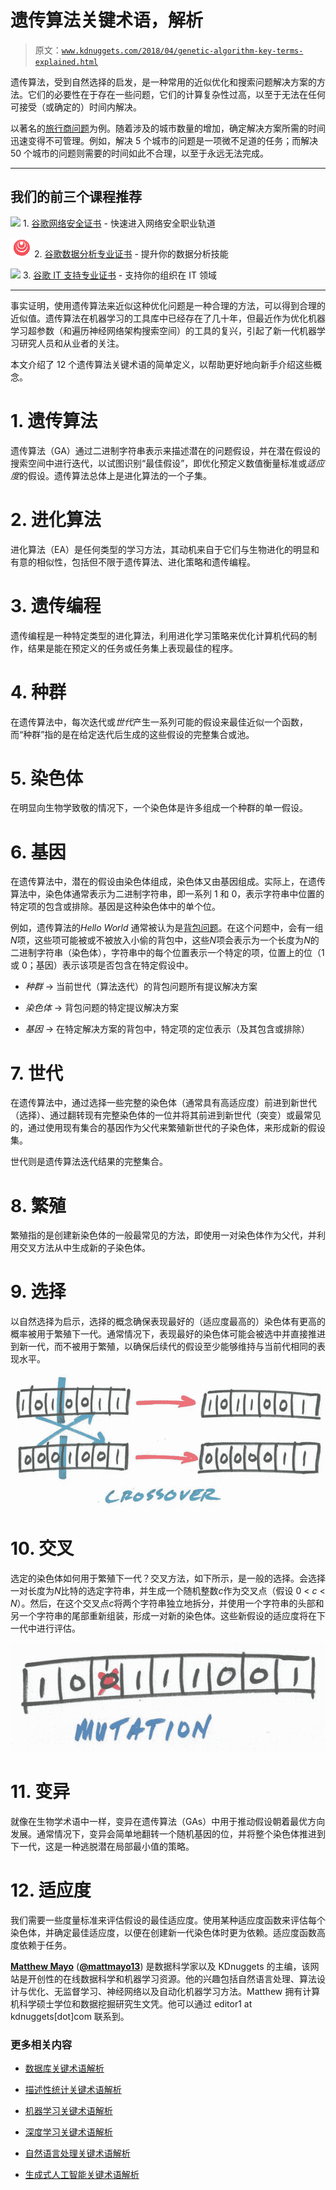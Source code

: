 # 遗传算法关键术语，解析

> 原文：[`www.kdnuggets.com/2018/04/genetic-algorithm-key-terms-explained.html`](https://www.kdnuggets.com/2018/04/genetic-algorithm-key-terms-explained.html)

遗传算法，受到自然选择的启发，是一种常用的近似优化和搜索问题解决方案的方法。它们的必要性在于存在一些问题，它们的计算复杂性过高，以至于无法在任何可接受（或确定的）时间内解决。

以著名的[旅行商问题](https://en.wikipedia.org/wiki/Travelling_salesman_problem)为例。随着涉及的城市数量的增加，确定解决方案所需的时间迅速变得不可管理。例如，解决 5 个城市的问题是一项微不足道的任务；而解决 50 个城市的问题则需要的时间如此不合理，以至于永远无法完成。

* * *

## 我们的前三个课程推荐

![](img/0244c01ba9267c002ef39d4907e0b8fb.png) 1\. [谷歌网络安全证书](https://www.kdnuggets.com/google-cybersecurity) - 快速进入网络安全职业轨道

![](img/e225c49c3c91745821c8c0368bf04711.png) 2\. [谷歌数据分析专业证书](https://www.kdnuggets.com/google-data-analytics) - 提升你的数据分析技能

![](img/0244c01ba9267c002ef39d4907e0b8fb.png) 3\. [谷歌 IT 支持专业证书](https://www.kdnuggets.com/google-itsupport) - 支持你的组织在 IT 领域

* * *

事实证明，使用遗传算法来近似这种优化问题是一种合理的方法，可以得到合理的近似值。遗传算法在机器学习的工具库中已经存在了几十年，但最近作为优化机器学习超参数（和遍历神经网络架构搜索空间）的工具的复兴，引起了新一代机器学习研究人员和从业者的关注。

本文介绍了 12 个遗传算法关键术语的简单定义，以帮助更好地向新手介绍这些概念。

# 1\. 遗传算法

遗传算法（GA）通过二进制字符串表示来描述潜在的问题假设，并在潜在假设的搜索空间中进行迭代，以试图识别“最佳假设”，即优化预定义数值衡量标准或*适应度*的假设。遗传算法总体上是进化算法的一个子集。

# 2\. 进化算法

进化算法（EA）是任何类型的学习方法，其动机来自于它们与生物进化的明显和有意的相似性，包括但不限于遗传算法、进化策略和遗传编程。

# 3\. 遗传编程

遗传编程是一种特定类型的进化算法，利用进化学习策略来优化计算机代码的制作，结果是能在预定义的任务或任务集上表现最佳的程序。

# 4. 种群

在遗传算法中，每次迭代或*世代*产生一系列可能的假设来最佳近似一个函数，而“种群”指的是在给定迭代后生成的这些假设的完整集合或池。

# 5. 染色体

在明显向生物学致敬的情况下，一个染色体是许多组成一个种群的单一假设。

# 6. 基因

在遗传算法中，潜在的假设由染色体组成，染色体又由基因组成。实际上，在遗传算法中，染色体通常表示为二进制字符串，即一系列 1 和 0，表示字符串中位置的特定项的包含或排除。基因是这种染色体中的单个位。

例如，遗传算法的*Hello World* 通常被认为是[背包问题](https://en.wikipedia.org/wiki/Knapsack_problem)。在这个问题中，会有一组*N*项，这些项可能被或不被放入小偷的背包中，这些*N*项会表示为一个长度为*N*的二进制字符串（染色体），字符串中的每个位置表示一个特定的项，位置上的位（1 或 0；基因）表示该项是否包含在特定假设中。

+   *种群* → 当前世代（算法迭代）的背包问题所有提议解决方案

+   *染色体* → 背包问题的特定提议解决方案

+   *基因* → 在特定解决方案的背包中，特定项的定位表示（及其包含或排除）

# 7. 世代

在遗传算法中，通过选择一些完整的染色体（通常具有高适应度）前进到新世代（选择）、通过翻转现有完整染色体的一位并将其前进到新世代（突变）或最常见的，通过使用现有集合的基因作为父代来繁殖新世代的子染色体，来形成新的假设集。

世代则是遗传算法迭代结果的完整集合。

# 8. 繁殖

繁殖指的是创建新染色体的一般最常见的方法，即使用一对染色体作为父代，并利用交叉方法从中生成新的子染色体。

# 9. 选择

以自然选择为启示，选择的概念确保表现最好的（适应度最高的）染色体有更高的概率被用于繁殖下一代。通常情况下，表现最好的染色体可能会被选中并直接推进到新一代，而不被用于繁殖，以确保后续代的假设至少能够维持与当前代相同的表现水平。

![GA 术语](img/b8fe5d206812d4ecba1598db2a8b9cbd.png)

# 10\. 交叉

选定的染色体如何用于繁殖下一代？交叉方法，如下所示，是一般的选择。会选择一对长度为*N*比特的选定字符串，并生成一个随机整数*c*作为交叉点（假设 0 < *c* < *N*）。然后，在这个交叉点*c*将两个字符串独立地拆分，并使用一个字符串的头部和另一个字符串的尾部重新组装，形成一对新的染色体。这些新假设的适应度将在下一代中进行评估。

![GA 术语](img/84a94617688092bafbef64c71b016a49.png)

# 11\. 变异

就像在生物学术语中一样，变异在遗传算法（GAs）中用于推动假设朝着最优方向发展。通常情况下，变异会简单地翻转一个随机基因的位，并将整个染色体推进到下一代，这是一种逃脱潜在局部最小值的策略。

# 12\. 适应度

我们需要一些度量标准来评估假设的最佳适应度。使用某种适应度函数来评估每个染色体，并确定最佳适应度，以便在创建新一代染色体时更为依赖。适应度函数高度依赖于任务。

**[Matthew Mayo](https://www.linkedin.com/in/mattmayo13/)** ([**@mattmayo13**](https://twitter.com/mattmayo13)) 是数据科学家以及 KDnuggets 的主编，该网站是开创性的在线数据科学和机器学习资源。他的兴趣包括自然语言处理、算法设计与优化、无监督学习、神经网络以及自动化机器学习方法。Matthew 拥有计算机科学硕士学位和数据挖掘研究生文凭。他可以通过 editor1 at kdnuggets[dot]com 联系到。

### 更多相关内容

+   [数据库关键术语解析](https://www.kdnuggets.com/2016/07/database-key-terms-explained.html)

+   [描述性统计关键术语解析](https://www.kdnuggets.com/2017/05/descriptive-statistics-key-terms-explained.html)

+   [机器学习关键术语解析](https://www.kdnuggets.com/2016/05/machine-learning-key-terms-explained.html)

+   [深度学习关键术语解析](https://www.kdnuggets.com/2016/10/deep-learning-key-terms-explained.html)

+   [自然语言处理关键术语解析](https://www.kdnuggets.com/2017/02/natural-language-processing-key-terms-explained.html)

+   [生成式人工智能关键术语解析](https://www.kdnuggets.com/generative-ai-key-terms-explained)
